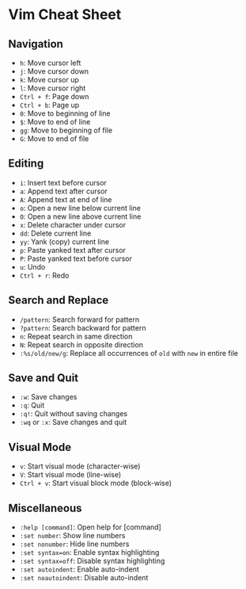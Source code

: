 # Vim Cheat Sheet

## Navigation
- `h`: Move cursor left
- `j`: Move cursor down
- `k`: Move cursor up
- `l`: Move cursor right
- `Ctrl + f`: Page down
- `Ctrl + b`: Page up
- `0`: Move to beginning of line
- `$`: Move to end of line
- `gg`: Move to beginning of file
- `G`: Move to end of file

## Editing
- `i`: Insert text before cursor
- `a`: Append text after cursor
- `A`: Append text at end of line
- `o`: Open a new line below current line
- `O`: Open a new line above current line
- `x`: Delete character under cursor
- `dd`: Delete current line
- `yy`: Yank (copy) current line
- `p`: Paste yanked text after cursor
- `P`: Paste yanked text before cursor
- `u`: Undo
- `Ctrl + r`: Redo

## Search and Replace
- `/pattern`: Search forward for pattern
- `?pattern`: Search backward for pattern
- `n`: Repeat search in same direction
- `N`: Repeat search in opposite direction
- `:%s/old/new/g`: Replace all occurrences of `old` with `new` in entire file

## Save and Quit
- `:w`: Save changes
- `:q`: Quit
- `:q!`: Quit without saving changes
- `:wq` or `:x`: Save changes and quit

## Visual Mode
- `v`: Start visual mode (character-wise)
- `V`: Start visual mode (line-wise)
- `Ctrl + v`: Start visual block mode (block-wise)

## Miscellaneous
- `:help [command]`: Open help for [command]
- `:set number`: Show line numbers
- `:set nonumber`: Hide line numbers
- `:set syntax=on`: Enable syntax highlighting
- `:set syntax=off`: Disable syntax highlighting
- `:set autoindent`: Enable auto-indent
- `:set noautoindent`: Disable auto-indent
